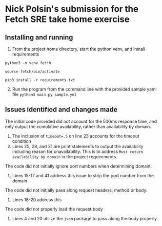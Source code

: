 # Nick Polsin's submission for the Fetch SRE take home exercise
## Installing and running
1. From the project home directory, start the python venv, and install requirements
   
`python3 -m venv fetch`

`source fetch/bin/activate`

`pip3 install -r requirements.txt` 

2. Run the program from the command line with the provided sample yaml file
`python3 main.py sample.yml`

## Issues identified and changes made
The initial code provided did not account for the 500ms response time, and only output the cumulative availability, rather than availability by domain.
1. The inclusion of `timeout=.5` on line 23 accounts for the timeout condition
2. Lines 25, 28, and 31 are print statements to output the availability including reason for unavailability. This is to address `Must return availability by domain` in the project requirements.

The code did not initially ignore port numbers when determining domain.
1. Lines 15-17 and 41 address this issue to strip the port number from the domain

The code did not initially pass along request headers, method or body. 
1. Lines 18-20 address this

The code did not properly load the request body
1. Lines 4 and 20 utilize the `json` package to pass along the body properly
